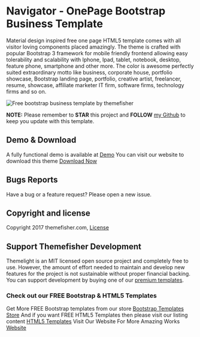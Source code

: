 # Navigator - OnePage Bootstrap Business Template

Material design inspired free one page HTML5 template comes with all visitor loving components placed amazingly. The theme is crafted with popular Bootstrap 3 framework for mobile friendly frontend allowing easy tolerability and scalability with Iphone, Ipad, tablet, notebook, desktop, feature phone, smartphone and other more. The color is awesome perfectly suited extraordinary motto like business, corporate house, portfolio showcase, Bootstrap landing page, portfolio, creative artist, freelancer, resume, showcase, affiliate marketer IT firm, software firms, technology firms and so on.

<img src="https://cloud.githubusercontent.com/assets/10640964/24956384/2b3ad720-1fa9-11e7-95de-e820a08b7219.jpg" alt="Free bootstrap business template by themefisher">

**NOTE:** Please remember to **STAR** this project and **FOLLOW** [my Github](https://github.com/themefisher) to keep you update with this template.

## Demo & Download 

A fully functional demo is available at <a href="http://demo.themefisher.com/demos/?theme=navigator">Demo</a>
You can visit our website to download this theme <a href="https://themefisher.com/products/navigator-one-page-html5-template/">Download Now</a>
 


## Bugs Reports

Have a bug or a feature request? Please open a new issue.

## Copyright and license

Copyright 2017 themefisher.com, <a target="_blank" href="https://themefisher.com/license">License</a>

## Support Themefisher Development
Themelight is an MIT licensed open source project and completely free to use. However, the amount of effort needed to maintain and develop new features for the project is not sustainable without proper financial backing. You can support development by buying one of our [premium templates](https://themefisher.com/premium-templates/).


### Check out our FREE Bootstrap & HTML5 Templates
Get More FREE Bootstrap templates from our store <a href="https://themefisher.com/free-bootstrap-templates">Bootstrap Templates Store</a>
And if you want FREE HTML5 Templates then please visit our listing content <a href="https://themefisher.com/best-free-html5-templates-2016/">HTML5 Templates</a>
Visit Our Website For More Amazing Works
<a href="https://themefisher.com">Website</a>
